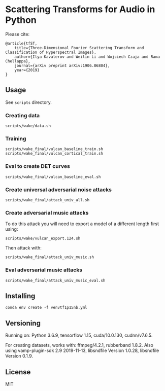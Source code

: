 # Scattering Transforms for Audio in Python

Please cite:

```
@article{tfST,
	title={Three-Dimensional Fourier Scattering Transform and Classification of Hyperspectral Images},
	author={Ilya Kavalerov and Weilin Li and Wojciech Czaja and Rama Chellappa},
	journal={arXiv preprint arXiv:1906.06804},
	year={2019}
}
```

## Usage

See `scripts` directory.

### Creating data

```
scripts/wake/data.sh
```

### Training

```
scripts/wake_final/vulcan_baseline_train.sh
scripts/wake_final/vulcan_cortical_train.sh
```

### Eval to create DET curves

```
scripts/wake_final/vulcan_baseline_eval.sh
```

### Create universal adversarial noise attacks

```
scripts/wake_final/attack_univ_all.sh
```

### Create adversarial music attacks

To do this attack you will need to export a model of a different length first using:
```
scripts/wake/vulcan_export.124.sh
```

Then attack with:

```
scripts/wake_final/attack_univ_music.sh
```

### Eval adversarial music attacks

```
scripts/wake_final/attack_univ_music_eval.sh
```

## Installing

`conda env create -f venvtf1p15nb.yml`

## Versioning

Running on: Python 3.6.9, tensorflow 1.15, cuda/10.0.130, cudnn/v7.6.5.

For creating datasets, works with: ffmpeg/4.2.1, rubberband 1.8.2.
Also using vamp-plugin-sdk 2.9 2019-11-13, libsndfile Version 1.0.28, libsndfile Version 0.1.9.

## License

MIT
